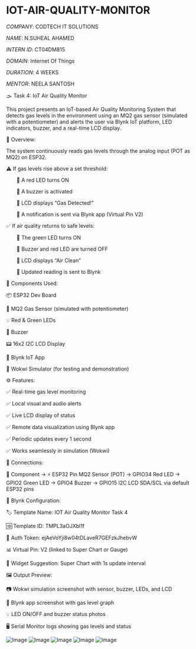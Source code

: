 # IOT-AIR-QUALITY-MONITOR

*COMPANY*: CODTECH IT SOLUTIONS

*NAME*: N.SUHEAL AHAMED

*INTERN ID*: CT04DM815

*DOMAIN*: Internet Of Things

*DURATION*: 4 WEEKS

*MENTOR*: NEELA SANTOSH

🌫️ Task 4: IoT Air Quality Monitor 

This project presents an IoT-based Air Quality Monitoring System that detects gas levels in the environment using an MQ2 gas sensor (simulated with a potentiometer) and alerts the user via Blynk IoT platform, LED indicators, buzzer, and a real-time LCD display.

📲 Overview:

The system continuously reads gas levels through the analog input (POT as MQ2) on ESP32.

⚠️ If gas levels rise above a set threshold:

  🔸 A red LED turns ON
  
  🔸 A buzzer is activated
  
  🔸 LCD displays “Gas Detected!”
  
  🔸 A notification is sent via Blynk app (Virtual Pin V2)

✅ If air quality returns to safe levels:

  🔹 The green LED turns ON
  
  🔹 Buzzer and red LED are turned OFF
  
  🔹 LCD displays “Air Clean”
  
  🔹 Updated reading is sent to Blynk

🧰 Components Used:

   📦 ESP32 Dev Board

   💨 MQ2 Gas Sensor (simulated with potentiometer)

💡 Red & Green LEDs

🔔 Buzzer

📟 16x2 I2C LCD Display

📱 Blynk IoT App

🧪 Wokwi Simulator (for testing and demonstration)

⚙️ Features:

✅ Real-time gas level monitoring

✅ Local visual and audio alerts

✅ Live LCD display of status

✅ Remote data visualization using Blynk app

✅ Periodic updates every 1 second

✅ Works seamlessly in simulation (Wokwi)

🔌 Connections:

🔧 Component  → 	⚡ ESP32 Pin
MQ2 Sensor (POT)	→ GPIO34
Red LED	→ GPIO2
Green LED	→ GPIO4
Buzzer	→ GPIO15
I2C LCD	SDA/SCL via default ESP32 pins

📱 Blynk Configuration:

🏷️ Template Name: IOT Air Quality Monitor Task 4

🆔 Template ID: TMPL3aOJXbl1f

🔐 Auth Token: ejAeVoYji8w04tDLaveR7GEFzkJhebvW

📊 Virtual Pin: V2 (linked to Super Chart or Gauge)

🔘 Widget Suggestion: Super Chart with 1s update interval

🖼️ Output Preview:

📷 Wokwi simulation screenshot with sensor, buzzer, LEDs, and LCD

📱 Blynk app screenshot with gas level graph

💡 LED ON/OFF and buzzer status photos

🖥️ Serial Monitor logs showing gas levels and status

![Image](https://github.com/user-attachments/assets/4a225a88-df69-489b-ab70-fb88929783f3)
![Image](https://github.com/user-attachments/assets/9abc1f2b-69a3-401b-bd08-e5f3cf758e34)
![Image](https://github.com/user-attachments/assets/5276391c-9454-496e-811b-70d686167218)
![Image](https://github.com/user-attachments/assets/e6c78b01-b7a5-4e96-af2f-9a73f3e5be4d)
![Image](https://github.com/user-attachments/assets/7144d8dd-a924-4201-aa66-4c1576f2af2a)
